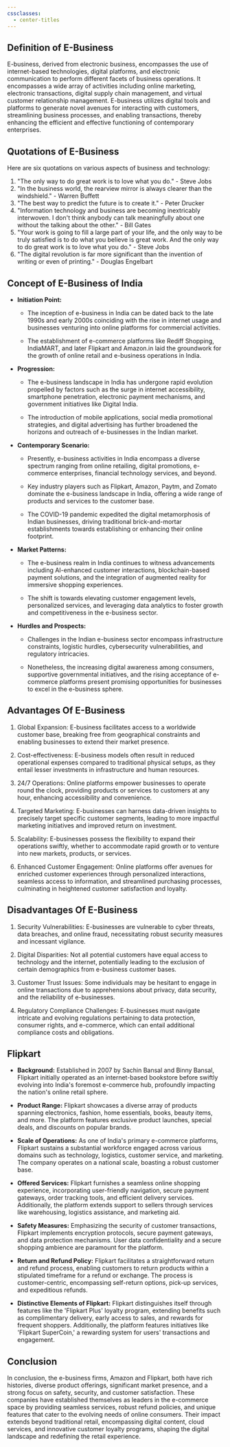 ```yaml
---
cssclasses:
  - center-titles
---
```


## Definition of E-Business

E-business, derived from electronic business, encompasses the use of internet-based technologies, digital platforms, and electronic communication to perform different facets of business operations. It encompasses a wide array of activities including online marketing, electronic transactions, digital supply chain management, and virtual customer relationship management. E-business utilizes digital tools and platforms to generate novel avenues for interacting with customers, streamlining business processes, and enabling transactions, thereby enhancing the efficient and effective functioning of contemporary enterprises. 

## Quotations of E-Business

Here are six quotations on various aspects of business and technology:

1. "The only way to do great work is to love what you do." - Steve Jobs
2. "In the business world, the rearview mirror is always clearer than the windshield." - Warren Buffett
3. "The best way to predict the future is to create it." - Peter Drucker
4. "Information technology and business are becoming inextricably interwoven. I don't think anybody can talk meaningfully about one without the talking about the other." - Bill Gates
5. "Your work is going to fill a large part of your life, and the only way to be truly satisfied is to do what you believe is great work. And the only way to do great work is to love what you do." - Steve Jobs
6. "The digital revolution is far more significant than the invention of writing or even of printing." - Douglas Engelbart

## Concept of E-Business of India

- **Initiation Point:**
  
	- The inception of e-business in India can be dated back to the late 1990s and early 2000s coinciding with the rise in internet usage and businesses venturing into online platforms for commercial activities.
	
	- The establishment of e-commerce platforms like Rediff Shopping, IndiaMART, and later Flipkart and Amazon.in laid the groundwork for the growth of online retail and e-business operations in India.

- **Progression:**

	- The e-business landscape in India has undergone rapid evolution propelled by factors such as the surge in internet accessibility, smartphone penetration, electronic payment mechanisms, and government initiatives like Digital India.
	
	- The introduction of mobile applications, social media promotional strategies, and digital advertising has further broadened the horizons and outreach of e-businesses in the Indian market.

- **Contemporary Scenario:**

	- Presently, e-business activities in India encompass a diverse spectrum ranging from online retailing, digital promotions, e-commerce enterprises, financial technology services, and beyond.
	
	- Key industry players such as Flipkart, Amazon, Paytm, and Zomato dominate the e-business landscape in India, offering a wide range of products and services to the customer base.
	
	- The COVID-19 pandemic expedited the digital metamorphosis of Indian businesses, driving traditional brick-and-mortar establishments towards establishing or enhancing their online footprint.

- **Market Patterns:**

	- The e-business realm in India continues to witness advancements including AI-enhanced customer interactions, blockchain-based payment solutions, and the integration of augmented reality for immersive shopping experiences.
	
	- The shift is towards elevating customer engagement levels, personalized services, and leveraging data analytics to foster growth and competitiveness in the e-business sector.

- **Hurdles and Prospects:**

	- Challenges in the Indian e-business sector encompass infrastructure constraints, logistic hurdles, cybersecurity vulnerabilities, and regulatory intricacies.
	
	- Nonetheless, the increasing digital awareness among consumers, supportive governmental initiatives, and the rising acceptance of e-commerce platforms present promising opportunities for businesses to excel in the e-business sphere.    

## Advantages Of E-Business

1. Global Expansion: E-business facilitates access to a worldwide customer base, breaking free from geographical constraints and enabling businesses to extend their market presence.

2. Cost-effectiveness: E-business models often result in reduced operational expenses compared to traditional physical setups, as they entail lesser investments in infrastructure and human resources.

3. 24/7 Operations: Online platforms empower businesses to operate round the clock, providing products or services to customers at any hour, enhancing accessibility and convenience.

4. Targeted Marketing: E-businesses can harness data-driven insights to precisely target specific customer segments, leading to more impactful marketing initiatives and improved return on investment.

5. Scalability: E-businesses possess the flexibility to expand their operations swiftly, whether to accommodate rapid growth or to venture into new markets, products, or services.

6. Enhanced Customer Engagement: Online platforms offer avenues for enriched customer experiences through personalized interactions, seamless access to information, and streamlined purchasing processes, culminating in heightened customer satisfaction and loyalty.

## Disadvantages Of E-Business

1. Security Vulnerabilities: E-businesses are vulnerable to cyber threats, data breaches, and online fraud, necessitating robust security measures and incessant vigilance.

2. Digital Disparities: Not all potential customers have equal access to technology and the internet, potentially leading to the exclusion of certain demographics from e-business customer bases.

3. Customer Trust Issues: Some individuals may be hesitant to engage in online transactions due to apprehensions about privacy, data security, and the reliability of e-businesses.

4. Regulatory Compliance Challenges: E-businesses must navigate intricate and evolving regulations pertaining to data protection, consumer rights, and e-commerce, which can entail additional compliance costs and obligations.  

## Flipkart

- **Background:** Established in 2007 by Sachin Bansal and Binny Bansal, Flipkart initially operated as an internet-based bookstore before swiftly evolving into India's foremost e-commerce hub, profoundly impacting the nation's online retail sphere.

- **Product Range:** Flipkart showcases a diverse array of products spanning electronics, fashion, home essentials, books, beauty items, and more. The platform features exclusive product launches, special deals, and discounts on popular brands.

- **Scale of Operations:** As one of India's primary e-commerce platforms, Flipkart sustains a substantial workforce engaged across various domains such as technology, logistics, customer service, and marketing. The company operates on a national scale, boasting a robust customer base.

- **Offered Services:** Flipkart furnishes a seamless online shopping experience, incorporating user-friendly navigation, secure payment gateways, order tracking tools, and efficient delivery services. Additionally, the platform extends support to sellers through services like warehousing, logistics assistance, and marketing aid.

- **Safety Measures:** Emphasizing the security of customer transactions, Flipkart implements encryption protocols, secure payment gateways, and data protection mechanisms. User data confidentiality and a secure shopping ambience are paramount for the platform.

- **Return and Refund Policy:** Flipkart facilitates a straightforward return and refund process, enabling customers to return products within a stipulated timeframe for a refund or exchange. The process is customer-centric, encompassing self-return options, pick-up services, and expeditious refunds.

- **Distinctive Elements of Flipkart:** Flipkart distinguishes itself through features like the 'Flipkart Plus' loyalty program, extending benefits such as complimentary delivery, early access to sales, and rewards for frequent shoppers. Additionally, the platform features initiatives like 'Flipkart SuperCoin,' a rewarding system for users' transactions and engagement.  

## Conclusion

In conclusion, the e-business firms, Amazon and Flipkart, both have rich histories, diverse product offerings, significant market presence, and a strong focus on safety, security, and customer satisfaction. These companies have established themselves as leaders in the e-commerce space by providing seamless services, robust refund policies, and unique features that cater to the evolving needs of online consumers. Their impact extends beyond traditional retail, encompassing digital content, cloud services, and innovative customer loyalty programs, shaping the digital landscape and redefining the retail experience.
